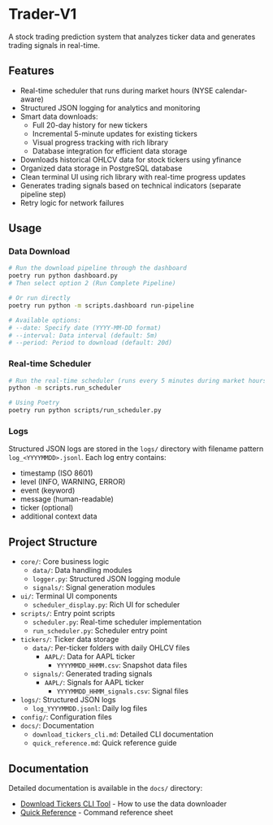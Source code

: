 # Trader-V1

A stock trading prediction system that analyzes ticker data and generates trading signals in real-time.

## Features

- Real-time scheduler that runs during market hours (NYSE calendar-aware)
- Structured JSON logging for analytics and monitoring
- Smart data downloads:
  - Full 20-day history for new tickers
  - Incremental 5-minute updates for existing tickers
  - Visual progress tracking with rich library
  - Database integration for efficient data storage
- Downloads historical OHLCV data for stock tickers using yfinance
- Organized data storage in PostgreSQL database
- Clean terminal UI using rich library with real-time progress updates
- Generates trading signals based on technical indicators (separate pipeline step)
- Retry logic for network failures

## Usage

### Data Download

```bash
# Run the download pipeline through the dashboard
poetry run python dashboard.py
# Then select option 2 (Run Complete Pipeline)

# Or run directly
poetry run python -m scripts.dashboard run-pipeline

# Available options:
# --date: Specify date (YYYY-MM-DD format)
# --interval: Data interval (default: 5m)
# --period: Period to download (default: 20d)
```

### Real-time Scheduler

```bash
# Run the real-time scheduler (runs every 5 minutes during market hours)
python -m scripts.run_scheduler

# Using Poetry
poetry run python scripts/run_scheduler.py
```

### Logs

Structured JSON logs are stored in the `logs/` directory with filename pattern `log_<YYYYMMDD>.jsonl`.
Each log entry contains:
- timestamp (ISO 8601)
- level (INFO, WARNING, ERROR)
- event (keyword)
- message (human-readable)
- ticker (optional)
- additional context data

## Project Structure

- `core/`: Core business logic
  - `data/`: Data handling modules
  - `logger.py`: Structured JSON logging module
  - `signals/`: Signal generation modules
- `ui/`: Terminal UI components
  - `scheduler_display.py`: Rich UI for scheduler
- `scripts/`: Entry point scripts
  - `scheduler.py`: Real-time scheduler implementation
  - `run_scheduler.py`: Scheduler entry point
- `tickers/`: Ticker data storage
  - `data/`: Per-ticker folders with daily OHLCV files
    - `AAPL/`: Data for AAPL ticker
      - `YYYYMMDD_HHMM.csv`: Snapshot data files
  - `signals/`: Generated trading signals
    - `AAPL/`: Signals for AAPL ticker
      - `YYYYMMDD_HHMM_signals.csv`: Signal files
- `logs/`: Structured JSON logs
  - `log_YYYYMMDD.jsonl`: Daily log files
- `config/`: Configuration files
- `docs/`: Documentation
  - `download_tickers_cli.md`: Detailed CLI documentation
  - `quick_reference.md`: Quick reference guide

## Documentation

Detailed documentation is available in the `docs/` directory:

- [Download Tickers CLI Tool](docs/download_tickers_cli.md) - How to use the data downloader
- [Quick Reference](docs/quick_reference.md) - Command reference sheet
